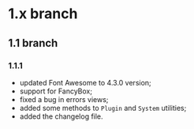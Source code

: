 # 1.x branch
## 1.1 branch
### 1.1.1
* updated Font Awesome to 4.3.0 version;
* support for FancyBox;
* fixed a bug in errors views;
* added some methods to `Plugin` and `System` utilities;
* added the changelog file.